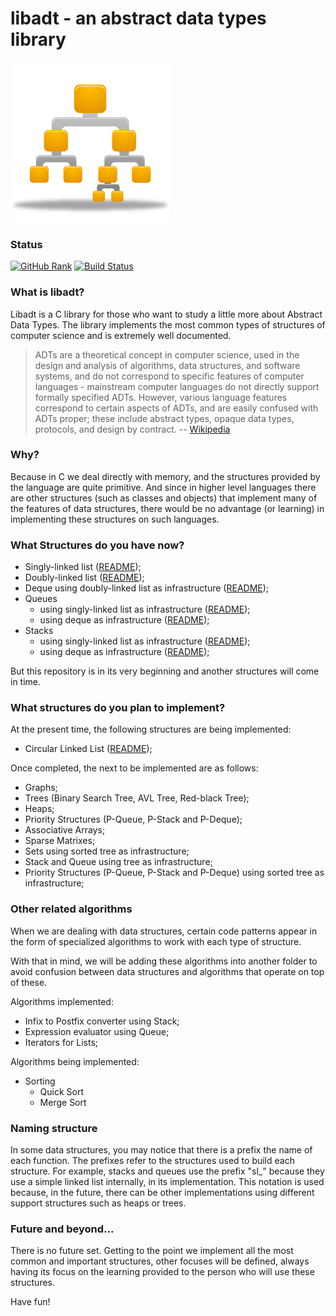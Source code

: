 # libadt - an abstract data types library
![BinaryTree](logo.png)

### Status

[![GitHub Rank](https://reporank.com/vndmtrx/libadt)](https://reporank.com)
[![Build Status](https://travis-ci.org/vndmtrx/libadt.svg?branch=master)](https://travis-ci.org/vndmtrx/libadt)

### What is libadt?

Libadt is a C library for those who want to study a little more about Abstract Data Types. The library implements the most common types of structures of computer science and is extremely well documented.

> ADTs are a theoretical concept in computer science, used in the design and analysis of algorithms, data structures, and software systems, and do not correspond to specific features of computer languages - mainstream computer languages do not directly support formally specified ADTs. However, various language features correspond to certain aspects of ADTs, and are easily confused with ADTs proper; these include abstract types, opaque data types, protocols, and design by contract.
> -- [Wikipedia](http://en.wikipedia.org/wiki/Abstract_data_type)

### Why?

Because in C we deal directly with memory, and the structures provided by the language are quite primitive. And since in higher level languages there are other structures (such as classes and objects) that implement many of the features of data structures, there would be no advantage (or learning) in implementing these structures on such languages.

### What Structures do you have now?

* Singly-linked list ([README](lib/lists/README.md#singly-linked-lists));
* Doubly-linked list ([README](lib/lists/README.md#doubly-linked-lists));
* Deque using doubly-linked list as infrastructure ([README](lib/deques/README.md));
* Queues
  * using singly-linked list as infrastructure ([README](lib/queues/README.md));
  * using deque as infrastructure ([README](lib/queues/README.md));
* Stacks
  * using singly-linked list as infrastructure ([README](lib/stacks/README.md));
  * using deque as infrastructure ([README](lib/stacks/README.md));

But this repository is in its very beginning and another structures will come in time.

### What structures do you plan to implement?

At the present time, the following structures are being implemented:

* Circular Linked List ([README](lib/lists/README.md#a-special-case-circular-linked-lists));

Once completed, the next to be implemented are as follows:

* Graphs;
* Trees (Binary Search Tree, AVL Tree, Red-black Tree);
* Heaps;
* Priority Structures (P-Queue, P-Stack and P-Deque);
* Associative Arrays;
* Sparse Matrixes;
* Sets using sorted tree as infrastructure;
* Stack and Queue using tree as infrastructure;
* Priority Structures (P-Queue, P-Stack and P-Deque) using sorted tree as infrastructure;

### Other related algorithms

When we are dealing with data structures, certain code patterns appear in the form of specialized algorithms to work with each type of structure.

With that in mind, we will be adding these algorithms into another folder to avoid confusion between data structures and algorithms that operate on top of these.

Algorithms implemented:
 * Infix to Postfix converter using Stack;
 * Expression evaluator using Queue;
 * Iterators for Lists;

Algorithms being implemented:
 * Sorting
   * Quick Sort
   * Merge Sort

### Naming structure

In some data structures, you may notice that there is a prefix the name of each function. The prefixes refer to the structures used to build each structure. For example, stacks and queues use the prefix "sl_" because they use a simple linked list internally, in its implementation. This notation is used because, in the future, there can be other implementations using different support structures such as heaps or trees.

### Future and beyond...

There is no future set. Getting to the point we implement all the most common and important structures, other focuses will be defined, always having its focus on the learning provided to the person who will use these structures.

Have fun!
